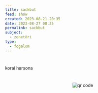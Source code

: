 ```yaml
---
title: sackbut
feed: show
created: 2023-08-21 20:35
date: 2023-08-27 08:35
permalink: sackbut
subject:
  - zenetöri
type:
  - fogalom
---
```

#

korai harsona



#
<p style="text-align: center;"><img src="https://chart.googleapis.com/chart?cht=qr&chl=https://notes.andrasdenes.com/sackbut&chs=180x180&choe=UTF-8&chld=L|2" alt="qr code"></p>

